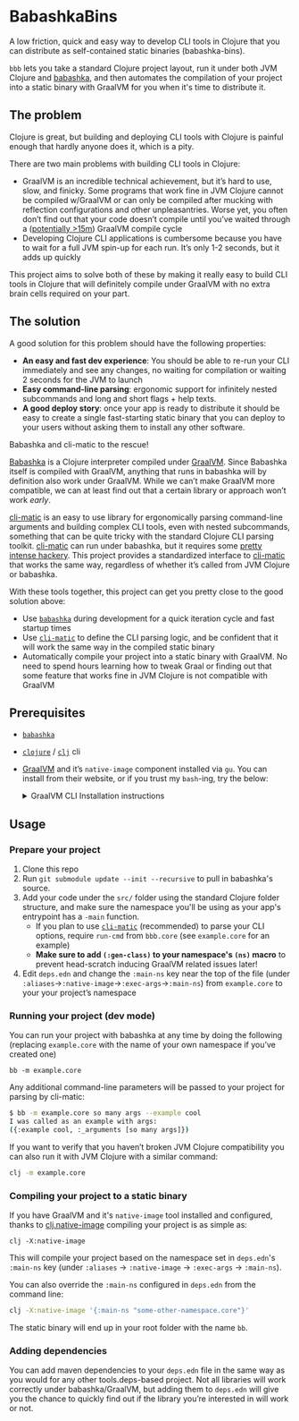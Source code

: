 # BabashkaBins

A low friction, quick and easy way to develop CLI tools in Clojure that
you can distribute as self-contained static binaries (babashka-bins).

`bbb` lets you take a standard Clojure project layout, run it under both JVM
Clojure and [babashka](https://github.com/babashka/babashka), and then
automates the compilation of your project into a static binary with GraalVM for
you when it's time to distribute it.

## The problem

Clojure is great, but building and deploying CLI tools with Clojure is painful enough that hardly anyone does it, which is a pity.

There are two main problems with building CLI tools in Clojure:

- GraalVM is an incredible technical achievement, but it’s hard to use, slow, and finicky. Some programs that work fine in JVM Clojure cannot be compiled w/GraalVM or can only be compiled after mucking with reflection configurations and other unpleasantries. Worse yet, you often don’t find out that your code doesn’t compile until you’ve waited through a ([potentially >15m](https://twitter.com/ArghZero/status/1480215787994775552)) GraalVM compile cycle
- Developing Clojure CLI applications is cumbersome because you have to wait for a full JVM spin-up for each run. It’s only 1-2 seconds, but it adds up quickly

This project aims to solve both of these by making it really easy to build CLI tools in Clojure that will definitely compile under GraalVM with no extra brain cells required on your part.

## The solution

A good solution for this problem should have the following properties:

- **An easy and fast dev experience**: You should be able to re-run your CLI immediately and see any changes, no waiting for compilation or waiting 2 seconds for the JVM to launch
- **Easy command-line parsing**: ergonomic support for infinitely nested subcommands and long and short flags + help texts.
- **A good deploy story**: once your app is ready to distribute it should be easy to create a single fast-starting static binary that you can deploy to your users without asking them to install any other software.

Babashka and cli-matic to the rescue!

[Babashka](https://github.com/borkdude/babashka) is a Clojure interpreter compiled under [GraalVM](https://www.graalvm.org/). Since Babashka itself is compiled with GraalVM, anything that runs in babashka will by definition also work under GraalVM. While we can’t make GraalVM more compatible, we can at least find out that a certain library or approach won’t work *early*.


[cli-matic][cli-matic] is an easy to use library for ergonomically parsing command-line arguments and building complex CLI tools, even with nested subcommands, something that can be quite tricky with the standard Clojure CLI parsing toolkit. [cli-matic][cli-matic] can run under babashka, but it requires some [pretty intense hackery](https://github.com/borkdude/spartan.spec/blob/master/examples/cli_matic.clj#L1-L19). This project provides a standardized interface to [cli-matic][] that works the same way, regardless of whether it’s called from JVM Clojure or babashka.

With these tools together, this project can get you pretty close to the good solution above:

- Use [`babashka`][babashka] during development for a quick iteration cycle and
  fast startup times
- Use [`cli-matic`][cli-matic] to define the CLI parsing logic, and be
  confident that it will work the same way in the compiled static binary
- Automatically compile your project into a static binary with GraalVM. No need
  to spend hours learning how to tweak Graal or finding out that some feature
  that works fine in JVM Clojure is not compatible with GraalVM

## Prerequisites

- [`babashka`](https://github.com/borkdude/babashka)
- [`clojure`](https://clojure.org/guides/getting_started) / [`clj`](https://clojure.org/guides/getting_started) cli
- [GraalVM](https://www.graalvm.org/) and it’s `native-image` component installed via `gu`. You can install from their website, or if you trust my `bash`-ing, try the below: 
    
  <details><summary>GraalVM CLI Installation instructions</summary>
  <p>

  - To start, paste the following into a terminal:
    ```bash
    install-graalvm() {
      local platform="$(echo "$(uname)" | tr '[:upper:]' '[:lower:]')")
    
      wget -O "/tmp/graalvm.tar.gz" "https://github.com/graalvm/graalvm-ce-builds/releases/download/vm-21.1.0/graalvm-ce-java11-$platform-amd64-21.1.0.tar.gz"
      # cp /tmp/graalvm.tar.gz.bak /tmp/graalvm.tar.gz # for testing
    
      mkdir -p /tmp/graalvm/out
      tar -C /tmp/graalvm/out -xvzf /tmp/graalvm.tar.gz
      [[ -d ~/graalvm ]] && mv ~/graalvm ~/graalvm.bak
      mv /tmp/graalvm/out/graalvm-ce-* ~/graalvm
    
      # install native-image binary
      if [[ -d ~/graalvm/bin ]]; then
        ~/graalvm/bin/gu install native-image
      elif [[ -d ~/graalvm/Contents/Home/bin ]]; then # handle macos folder structure
        ~/graalvm/Contents/Home/bin/gu install native-image
      fi
    
      # cleanup
      rm /tmp/graalvm.tar.gz
    }
    install-graalvm
    ```
    
  - The above will install GraalVM for you. To activate it and make it
    permanent, you'll also need to add the below to your `~/.bashrc`/`~/.zshrc`
    file and start a new terminal session. 
    
    ```bash
    graalvm-setup() {
      if [[ "$(uname)" == "Darwin" ]]; then
        local graal_home=
        if [[ -d /Library/Java/JavaVirtualMachines/graalvm-ce-*/Contents/Home ]]; then
          graal_home=(/Library/Java/JavaVirtualMachines/graalvm-ce-*/Contents/Home)
        fi
        if [[ -d "$graal_home" ]]; then
          export GRAALVM_HOME="$graal_home"
        fi
      fi
      if [[ -d ~/graalvm/bin ]]; then
        export GRAALVM_HOME="$HOME/graalvm"
      elif [[ -d ~/graalvm/Contents/Home/bin ]]; then
        export GRAALVM_HOME="$HOME/graalvm/Contents/Home"
      fi
      if [[ -n "$GRAALVM_HOME" ]]; then
        export PATH="$GRAALVM_HOME/bin:$PATH"
      fi
    }
    graalvm-setup
    ```
  </details>
    

## Usage

### Prepare your project

1. Clone this repo
2. Run `git submodule update --init --recursive` to pull in babashka's source.
2. Add your code under the `src/` folder using the standard Clojure folder
   structure, and make sure the namespace you'll be using as your app's entrypoint has a `-main` function.
    - If you plan to use [`cli-matic`][cli-matic] (recommended) to parse your
      CLI options, require `run-cmd` from `bbb.core` (see `example.core` for
      an example)
    - **Make sure to add `(:gen-class)` to your namespace's `(ns)` macro** to prevent
      head-scratch inducing GraalVM related issues later!
3. Edit `deps.edn` and change the `:main-ns` key near the top of the file
   (under `:aliases`→`:native-image`→`:exec-args`→`:main-ns`) from
   `example.core` to your your project’s namespace
    

### Running your project (dev mode)

You can run your project with babashka at any time by doing the following (replacing `example.core` with the name of your own namespace if you’ve created one)

```
bb -m example.core
```

Any additional command-line parameters will be passed to your project for parsing by cli-matic:

```bash
$ bb -m example.core so many args --example cool
I was called as an example with args:
({:example cool, :_arguments [so many args]})
```

If you want to verify that you haven’t broken JVM Clojure compatibility you can
also run it with JVM Clojure with a similar command:

```bash
clj -m example.core
```

### Compiling your project to a static binary

If you have GraalVM and it's `native-image` tool installed and configured,
thanks to
[clj.native-image](https://github.com/taylorwood/clj.native-image.git)
compiling your project is as simple as:

```
clj -X:native-image
```

This will compile your project based on the namespace set in `deps.edn`'s `:main-ns` key (under `:aliases` → `:native-image` → `:exec-args` → `:main-ns`).

You can also override the `:main-ns` configured in `deps.edn` from the command line:

```bash
clj -X:native-image '{:main-ns "some-other-namespace.core"}'
```

The static binary will end up in your root folder with the name `bb`.

### Adding dependencies

You can add maven dependencies to your `deps.edn` file in the same way as you would for any other tools.deps-based project. Not all libraries will work correctly under babashka/GraalVM, but adding them to `deps.edn` will give you the chance to quickly find out if the library you’re interested in will work or not.

<!-- 
just some handy vim macros

yst ]f]a[cli-matic
yst ]f]a[babashka
-->

[babashka]: https://github.com/borkdude/babashka
[clj]: https://clojure.org/guides/getting_started 
[cli-matic]: https://github.com/l3nz/cli-matic
[graalvm]: https://www.graalvm.org/

